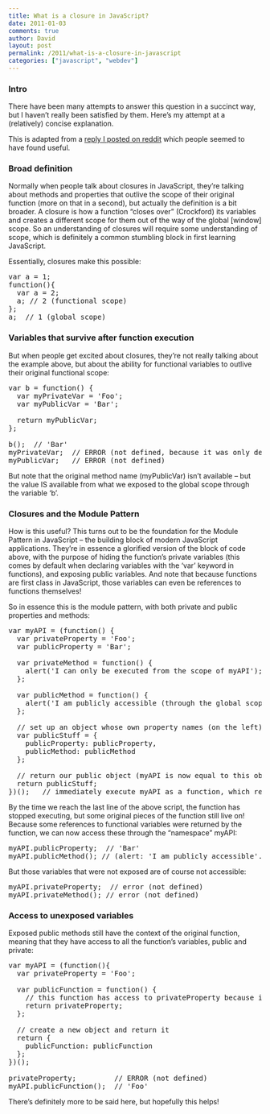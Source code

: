 ```yaml
---
title: What is a closure in JavaScript?
date: 2011-01-03
comments: true
author: David
layout: post
permalink: /2011/what-is-a-closure-in-javascript
categories: ["javascript", "webdev"]
---
```

### Intro

There have been many attempts to answer this question in a succinct way, but I haven&#8217;t really been satisfied by them. Here&#8217;s my attempt at a (relatively) concise explanation.

This is adapted from a [reply I posted on reddit][1] which people seemed to have found useful.

### Broad definition

Normally when people talk about closures in JavaScript, they&#8217;re talking about methods and properties that outlive the scope of their original function (more on that in a second), but actually the definition is a bit broader. A closure is how a function &#8220;closes over&#8221; (Crockford) its variables and creates a different scope for them out of the way of the global [window] scope. So an understanding of closures will require some understanding of scope, which is definitely a common stumbling block in first learning JavaScript.

Essentially, closures make this possible:

<pre name="code" class="JScript">var a = 1;
function(){
  var a = 2;
  a; // 2 (functional scope)
};
a;  // 1 (global scope)
</pre>

### Variables that survive after function execution

But when people get excited about closures, they&#8217;re not really talking about the example above, but about the ability for functional variables to outlive their original functional scope:

<pre name="code" class="JScript">var b = function() {
  var myPrivateVar = 'Foo';
  var myPublicVar = 'Bar';

  return myPublicVar;
};

b();  // 'Bar'
myPrivateVar;  // ERROR (not defined, because it was only defined in functional scope and is trying to be accessed from the global [window] scope)
myPublicVar;   // ERROR (not defined)
</pre>

But note that the original method name (myPublicVar) isn&#8217;t available &#8211; but the value IS available from what we exposed to the global scope through the variable &#8216;b&#8217;.

### Closures and the Module Pattern

How is this useful? This turns out to be the foundation for the Module Pattern in JavaScript &#8211; the building block of modern JavaScript applications. They&#8217;re in essence a glorified version of the block of code above, with the purpose of hiding the function&#8217;s private variables (this comes by default when declaring variables with the &#8216;var&#8217; keyword in functions), and exposing public variables. And note that because functions are first class in JavaScript, those variables can even be references to functions themselves!

So in essence this is the module pattern, with both private and public properties and methods:

<pre name="code" class="JScript">var myAPI = (function() {
  var privateProperty = 'Foo';
  var publicProperty = 'Bar';

  var privateMethod = function() {
    alert('I can only be executed from the scope of myAPI');
  };

  var publicMethod = function() {
    alert('I am publicly accessible (through the global scope) because a reference to publicMethod is returned by myAPI');
  };

  // set up an object whose own property names (on the left) match the references to the internal, functionally-scoped methods (on the right)
  var publicStuff = {
    publicProperty: publicProperty,
    publicMethod: publicMethod
  };

  // return our public object (myAPI is now equal to this object)
  return publicStuff;
})();   // immediately execute myAPI as a function, which returns an object that contains pointers to stuff in myAPI, which is exposed through myAPI.x, myAPI.y, etc
</pre>

By the time we reach the last line of the above script, the function has stopped executing, but some original pieces of the function still live on! Because some references to functional variables were returned by the function, we can now access these through the &#8220;namespace&#8221; myAPI:

<pre name="code" class="JScript">myAPI.publicProperty;  // 'Bar'
myAPI.publicMethod(); // (alert: 'I am publicly accessible'...)
</pre>

But those variables that were not exposed are of course not accessible:

<pre name="code" class="JScript">myAPI.privateProperty;  // error (not defined)
myAPI.privateMethod(); // error (not defined)
</pre>

### Access to unexposed variables

Exposed public methods still have the context of the original function, meaning that they have access to all the function&#8217;s variables, public and private:

<pre name="code" class="JScript">var myAPI = (function(){
  var privateProperty = 'Foo';

  var publicFunction = function() {
    // this function has access to privateProperty because it's in the same scope, even after the main function stops executing!
    return privateProperty;
  };
  
  // create a new object and return it
  return {
    publicFunction: publicFunction
  };
})();

privateProperty;         // ERROR (not defined)
myAPI.publicFunction();  // 'Foo'
</pre>

There&#8217;s definitely more to be said here, but hopefully this helps!

 [1]: http://www.reddit.com/r/javascript/comments/eti86/can_somebody_explain_closures_to_me/c1atir1